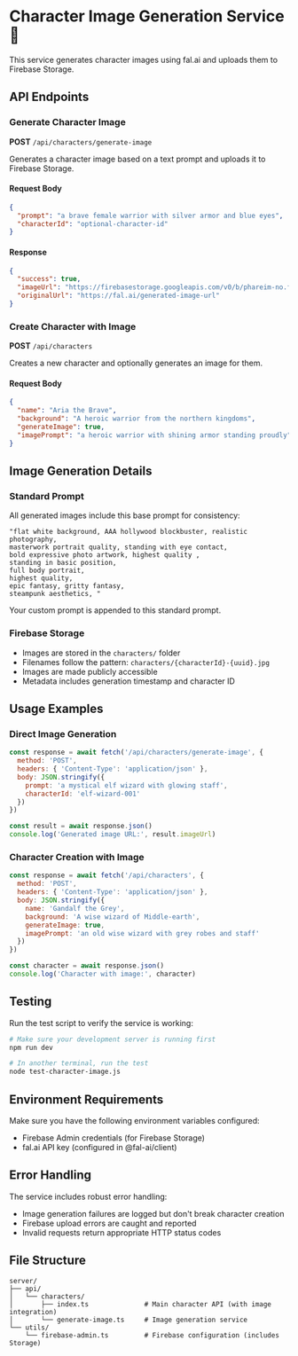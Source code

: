 # Character Image Generation Service 🎨

This service generates character images using fal.ai and uploads them to Firebase Storage.

## API Endpoints

### Generate Character Image

**POST** `/api/characters/generate-image`

Generates a character image based on a text prompt and uploads it to Firebase Storage.

#### Request Body
```json
{
  "prompt": "a brave female warrior with silver armor and blue eyes",
  "characterId": "optional-character-id"
}
```

#### Response
```json
{
  "success": true,
  "imageUrl": "https://firebasestorage.googleapis.com/v0/b/phareim-no.firebasestorage.app/o/characters%2Ftest-123-uuid.jpg?alt=media",
  "originalUrl": "https://fal.ai/generated-image-url"
}
```

### Create Character with Image

**POST** `/api/characters`

Creates a new character and optionally generates an image for them.

#### Request Body
```json
{
  "name": "Aria the Brave",
  "background": "A heroic warrior from the northern kingdoms",
  "generateImage": true,
  "imagePrompt": "a heroic warrior with shining armor standing proudly"
}
```

## Image Generation Details

### Standard Prompt
All generated images include this base prompt for consistency:
```
"flat white background, AAA hollywood blockbuster, realistic photography, 
masterwork portrait quality, standing with eye contact,
bold expressive photo artwork, highest quality ,
standing in basic position,
full body portrait, 
highest quality,  
epic fantasy, gritty fantasy,
steampunk aesthetics, "
```

Your custom prompt is appended to this standard prompt.

### Firebase Storage
- Images are stored in the `characters/` folder
- Filenames follow the pattern: `characters/{characterId}-{uuid}.jpg`
- Images are made publicly accessible
- Metadata includes generation timestamp and character ID

## Usage Examples

### Direct Image Generation
```javascript
const response = await fetch('/api/characters/generate-image', {
  method: 'POST',
  headers: { 'Content-Type': 'application/json' },
  body: JSON.stringify({
    prompt: 'a mystical elf wizard with glowing staff',
    characterId: 'elf-wizard-001'
  })
})

const result = await response.json()
console.log('Generated image URL:', result.imageUrl)
```

### Character Creation with Image
```javascript
const response = await fetch('/api/characters', {
  method: 'POST',
  headers: { 'Content-Type': 'application/json' },
  body: JSON.stringify({
    name: 'Gandalf the Grey',
    background: 'A wise wizard of Middle-earth',
    generateImage: true,
    imagePrompt: 'an old wise wizard with grey robes and staff'
  })
})

const character = await response.json()
console.log('Character with image:', character)
```

## Testing

Run the test script to verify the service is working:

```bash
# Make sure your development server is running first
npm run dev

# In another terminal, run the test
node test-character-image.js
```

## Environment Requirements

Make sure you have the following environment variables configured:
- Firebase Admin credentials (for Firebase Storage)
- fal.ai API key (configured in @fal-ai/client)

## Error Handling

The service includes robust error handling:
- Image generation failures are logged but don't break character creation
- Firebase upload errors are caught and reported
- Invalid requests return appropriate HTTP status codes

## File Structure

```
server/
├── api/
│   └── characters/
│       ├── index.ts              # Main character API (with image integration)
│       └── generate-image.ts     # Image generation service
└── utils/
    └── firebase-admin.ts         # Firebase configuration (includes Storage)
```
